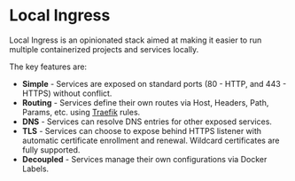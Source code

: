 # Local Ingress

Local Ingress is an opinionated stack aimed at making it easier to run multiple
containerized projects and services locally.

The key features are:

* **Simple** - Services are exposed on standard ports (80 - HTTP, and 443 - HTTPS) without conflict.
* **Routing** - Services define their own routes via Host, Headers, Path, Params, etc. using [Traefik](https://traefik.io/traefik/) rules.
* **DNS** - Services can resolve DNS entries for other exposed services.
* **TLS** - Services can choose to expose behind HTTPS listener with automatic certificate enrollment and renewal.  Wildcard certificates are fully supported.
* **Decoupled** - Services manage their own configurations via Docker Labels.
